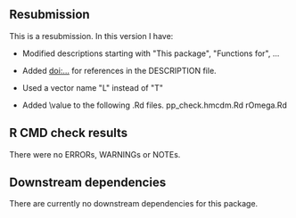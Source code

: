 ## Resubmission
This is a resubmission. In this version I have:

* Modified descriptions starting with "This package", "Functions for", ...

* Added <doi:...> for references in the DESCRIPTION file.

* Used a vector name "L" instead of "T"

* Added \value to the following .Rd files.
    pp_check.hmcdm.Rd
    rOmega.Rd

## R CMD check results
There were no ERRORs, WARNINGs or NOTEs.

## Downstream dependencies
There are currently no downstream dependencies for this package.